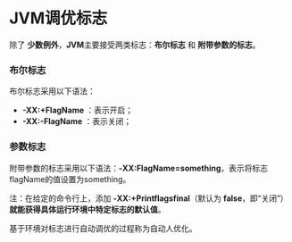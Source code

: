 JVM调优标志
========================================================
除了 **少数例外**，**JVM**主要接受两类标志：**布尔标志** 和 **附带参数的标志**。

### 布尔标志
布尔标志采用以下语法：

+ **-XX:+FlagName** ：表示开启；
+ **-XX:-FlagName** ：表示关闭；

### 参数标志
附带参数的标志采用以下语法：**-XX:FlagName=something**，表示将标志flagName的值设置为something。



注：在给定的命令行上，添加 **-XX:+Printflagsfinal**（默认为 **false**，即“关闭”） **就能获得具体运行环境中特定标志的默认值**。

基于环境对标志进行自动调优的过程称为自动人优化。
